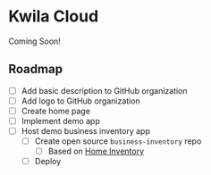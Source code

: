 # Kwila Cloud

Coming Soon!

## Roadmap

- [ ] Add basic description to GitHub organization
- [ ] Add logo to GitHub organization
- [ ] Create home page
- [ ] Implement demo app
- [ ] Host demo business inventory app
  - [ ] Create open source `business-inventory` repo
    - [ ] Based on [Home Inventory](https://github.com/el-apps/Home-Inventory)
  - [ ] Deploy
